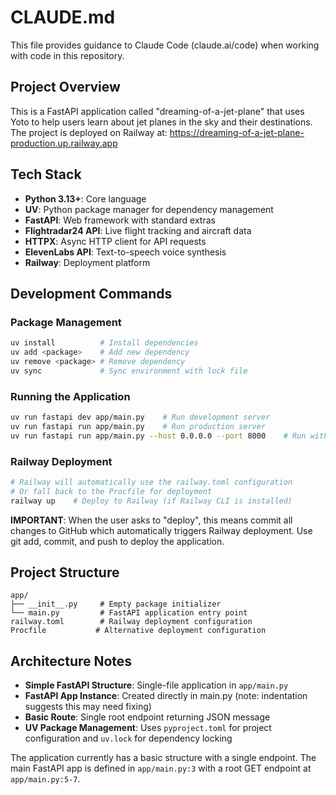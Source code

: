 # CLAUDE.md

This file provides guidance to Claude Code (claude.ai/code) when working with code in this repository.

## Project Overview

This is a FastAPI application called "dreaming-of-a-jet-plane" that uses Yoto to help users learn about jet planes in the sky and their destinations. The project is deployed on Railway at: https://dreaming-of-a-jet-plane-production.up.railway.app

## Tech Stack

- **Python 3.13+**: Core language
- **UV**: Python package manager for dependency management
- **FastAPI**: Web framework with standard extras
- **Flightradar24 API**: Live flight tracking and aircraft data
- **HTTPX**: Async HTTP client for API requests
- **ElevenLabs API**: Text-to-speech voice synthesis
- **Railway**: Deployment platform

## Development Commands

### Package Management
```bash
uv install          # Install dependencies
uv add <package>    # Add new dependency
uv remove <package> # Remove dependency
uv sync             # Sync environment with lock file
```

### Running the Application
```bash
uv run fastapi dev app/main.py    # Run development server
uv run fastapi run app/main.py    # Run production server
uv run fastapi run app/main.py --host 0.0.0.0 --port 8000    # Run with custom host/port
```

### Railway Deployment
```bash
# Railway will automatically use the railway.toml configuration
# Or fall back to the Procfile for deployment
railway up    # Deploy to Railway (if Railway CLI is installed)
```

**IMPORTANT**: When the user asks to "deploy", this means commit all changes to GitHub which automatically triggers Railway deployment. Use git add, commit, and push to deploy the application.

## Project Structure

```
app/
├── __init__.py     # Empty package initializer
└── main.py         # FastAPI application entry point
railway.toml        # Railway deployment configuration
Procfile           # Alternative deployment configuration
```

## Architecture Notes

- **Simple FastAPI Structure**: Single-file application in `app/main.py`
- **FastAPI App Instance**: Created directly in main.py (note: indentation suggests this may need fixing)
- **Basic Route**: Single root endpoint returning JSON message
- **UV Package Management**: Uses `pyproject.toml` for project configuration and `uv.lock` for dependency locking

The application currently has a basic structure with a single endpoint. The main FastAPI app is defined in `app/main.py:3` with a root GET endpoint at `app/main.py:5-7`.